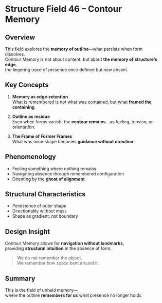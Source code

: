 # Structure Field 46 – Contour Memory

## Overview

This field explores the **memory of outline**—what persists when form dissolves.  
Contour Memory is not about content, but about **the memory of structure’s edge**,  
the lingering trace of presence once defined but now absent.

## Key Concepts

1. **Memory as edge-retention**  
   What is remembered is not what was contained, but what **framed the containing**.

2. **Outline as residue**  
   Even when forms vanish, the **contour remains**—as feeling, tension, or orientation.

3. **The Frame of Former Frames**  
   What was once shape becomes **guidance without direction**.

## Phenomenology

- Feeling something where nothing remains  
- Navigating absence through remembered configuration  
- Orienting by the **ghost of alignment**

## Structural Characteristics

- Persistence of outer shape  
- Directionality without mass  
- Shape as gradient, not boundary

## Design Insight

Contour Memory allows for **navigation without landmarks**,  
providing **structural intuition** in the absence of form.

> We do not remember the object.  
> We remember how space bent around it.

## Summary

This is the field of unheld memory—  
where the outline **remembers for us** what presence no longer holds.
